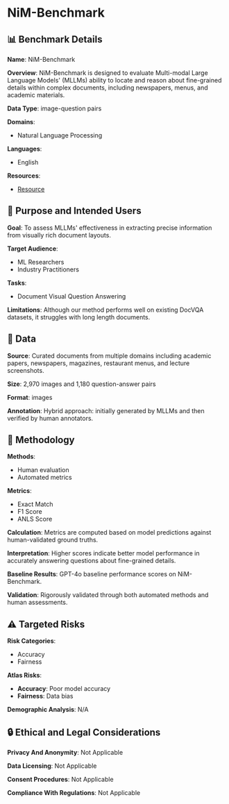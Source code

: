 # NiM-Benchmark

## 📊 Benchmark Details

**Name**: NiM-Benchmark

**Overview**: NiM-Benchmark is designed to evaluate Multi-modal Large Language Models' (MLLMs) ability to locate and reason about fine-grained details within complex documents, including newspapers, menus, and academic materials.

**Data Type**: image-question pairs

**Domains**:
- Natural Language Processing

**Languages**:
- English

**Resources**:
- [Resource](https://huggingface.co/datasets/NiM-Benchmark)

## 🎯 Purpose and Intended Users

**Goal**: To assess MLLMs' effectiveness in extracting precise information from visually rich document layouts.

**Target Audience**:
- ML Researchers
- Industry Practitioners

**Tasks**:
- Document Visual Question Answering

**Limitations**: Although our method performs well on existing DocVQA datasets, it struggles with long length documents.

## 💾 Data

**Source**: Curated documents from multiple domains including academic papers, newspapers, magazines, restaurant menus, and lecture screenshots.

**Size**: 2,970 images and 1,180 question-answer pairs

**Format**: images

**Annotation**: Hybrid approach: initially generated by MLLMs and then verified by human annotators.

## 🔬 Methodology

**Methods**:
- Human evaluation
- Automated metrics

**Metrics**:
- Exact Match
- F1 Score
- ANLS Score

**Calculation**: Metrics are computed based on model predictions against human-validated ground truths.

**Interpretation**: Higher scores indicate better model performance in accurately answering questions about fine-grained details.

**Baseline Results**: GPT-4o baseline performance scores on NiM-Benchmark.

**Validation**: Rigorously validated through both automated methods and human assessments.

## ⚠️ Targeted Risks

**Risk Categories**:
- Accuracy
- Fairness

**Atlas Risks**:
- **Accuracy**: Poor model accuracy
- **Fairness**: Data bias

**Demographic Analysis**: N/A

## 🔒 Ethical and Legal Considerations

**Privacy And Anonymity**: Not Applicable

**Data Licensing**: Not Applicable

**Consent Procedures**: Not Applicable

**Compliance With Regulations**: Not Applicable

